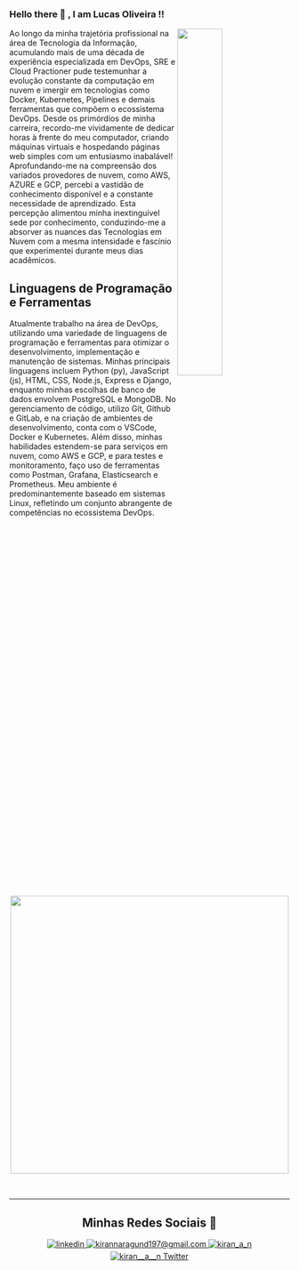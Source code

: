  ### Hello there 👋 ,  I am Lucas Oliveira !!
<!--Night Owl image-->
<div>
  <img align="right" width="40%" src="https://owlbertsio-resized.s3.amazonaws.com/Popper.psd.full.png">
</div>

Ao longo da minha trajetória profissional na área de Tecnologia da Informação, acumulando mais de uma década de experiência especializada em DevOps, SRE e Cloud Practioner pude testemunhar a evolução constante da computação em nuvem e imergir em tecnologias como Docker, Kubernetes, Pipelines e demais ferramentas que compõem o ecossistema DevOps. Desde os primórdios de minha carreira, recordo-me vividamente de dedicar horas à frente do meu computador, criando máquinas virtuais e hospedando páginas web simples com um entusiasmo inabalável! Aprofundando-me na compreensão dos variados provedores de nuvem, como AWS, AZURE e GCP, percebi a vastidão de conhecimento disponível e a constante necessidade de aprendizado. Esta percepção alimentou minha inextinguível sede por conhecimento, conduzindo-me a absorver as nuances das Tecnologias em Nuvem com a mesma intensidade e fascínio que experimentei durante meus dias acadêmicos.

<!--Languages and Tools Section-->       
<h2 align="left">Linguagens de Programação e Ferramentas</h2>
<p align="left">Atualmente trabalho na área de DevOps, utilizando uma variedade de linguagens de programação e ferramentas para otimizar o desenvolvimento, implementação e manutenção de sistemas. Minhas principais linguagens incluem Python (py), JavaScript (js), HTML, CSS, Node.js, Express e Django, enquanto minhas escolhas de banco de dados envolvem PostgreSQL e MongoDB. No gerenciamento de código, utilizo Git, Github e GitLab, e na criação de ambientes de desenvolvimento, conta com o VSCode, Docker e Kubernetes. Além disso, minhas habilidades estendem-se para serviços em nuvem, como AWS e GCP, e para testes e monitoramento, faço uso de ferramentas como Postman, Grafana, Elasticsearch e Prometheus. Meu ambiente é predominantemente baseado em sistemas Linux, refletindo um conjunto abrangente de competências no ecossistema DevOps.</p>
<p align="center">
<img width="500px" src="https://skillicons.dev/icons?i=py,js,html,css,nodejs,express,django,md,postgres,mongo,git,gitlab,vscode,vim,docker,kubernetes,ansible,terraform,,aws,gcp,postman,grafana,elasticsearch,prometheus,linux&perline=10" />
</p>
<br />

---

<h2 align="center">Minhas Redes Sociais 🤝 </h2>
<div align="center">
 <a href="https://www.linkedin.com/in/luksjobs/" target="_blank">
<img src=https://img.shields.io/badge/linkedin-%231E77B5.svg?&style=for-the-badge&logo=linkedin&logoColor=white alt=linkedin style="margin-bottom: 5px;" />
</a>
  
<a href="mailto:luksjobs@live.com" target="_blank">
<img src="https://img.shields.io/badge/Gmail-D14836?style=for-the-badge&logo=gmail&logoColor=white" alt=kirannaragund197@gmail.com mail style="margin-bottom: 5px;" />
</a>

<a href="https://www.instagram.com/luksjj" target="_blank">
<img src=https://img.shields.io/badge/Instagram-E4405F?style=for-the-badge&logo=instagram&logoColor=white alt=kiran_a_n Instagram style="margin-bottom: 5px;" />
</a>

<a href="https://twitter.com/luksjobs" target="_blank">
<img src="https://img.shields.io/badge/Twitter-1DA1F2?style=for-the-badge&logo=twitter&logoColor=white" alt="kiran__a__n Twitter" style="margin-bottom: 5px;" />
</a>
</div>
<br/>
